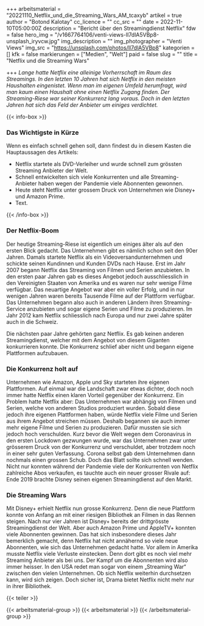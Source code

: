 +++
arbeitsmaterial = "20221110_Netflix_und_die_Streaming_Wars_AM_tcaxyb"
artikel = true
author = "Botond Kalotay"
cc_licence = ""
cc_src = ""
date = 2022-11-10T05:00:00Z
description = "Bericht über den Streamingdienst Netflix"
fdw = false
hero_img = "/v1667764106/venti-views-lI7dlA5VBp8-unsplash_iryvcw.jpg"
img_description = ""
img_photographer = "Venti Views"
img_src = "https://unsplash.com/photos/lI7dlA5VBp8"
kategorien = []
kfk = false
markierungen = ["Medien", "Welt"]
paid = false
slug = ""
title = "Netflix und die Streaming Wars"

+++
_Lange hatte Netflix eine alleinige Vorherrschaft im Raum des Streamings. In den letzten 10 Jahren hat sich Netflix in den meisten Haushalten eingenistet. Wenn man im eigenen Umfeld herumfragt, wird man kaum einen Haushalt ohne einen Netflix Zugang finden. Der Streaming-Riese war seiner Konkurrenz lang voraus. Doch in den letzten Jahren hat sich das Feld der Anbieter um einiges verdichtet._

{{< info-box >}} <h3>Das Wichtigste in Kürze</h3>

<p>Wenn es einfach schnell gehen soll, dann findest du in diesem Kasten die Hauptaussagen des Artikels:</p>

<ul>

<li>Netflix startete als DVD-Verleiher und wurde schnell zum grössten Streaming Anbieter der Welt.</li>

<li>Schnell entwickelten sich viele Konkurrenten und alle Streaming-Anbieter haben wegen der Pandemie viele Abonnenten gewonnen.</li>

<li>Heute steht Netflix unter grossem Druck von Unternehmen wie Disney+ und Amazon Prime.</li>

<li>Text.</li>

</ul> {{< /info-box >}}

### Der Netflix-Boom

Der heutige Streaming-Riese ist eigentlich um einiges älter als auf den ersten Blick gedacht. Das Unternehmen gibt es nämlich schon seit den 90er Jahren. Damals startete Netflix als ein Videoversandunternehmen und schickte seinen Kundinnen und Kunden DVDs nach Hause. Erst im Jahr 2007 begann Netflix das Streaming von Filmen und Serien anzubieten. In den ersten paar Jahren gab es dieses Angebot jedoch ausschliesslich in den Vereinigten Staaten von Amerika und es waren nur sehr wenige Filme verfügbar. Das neuartige Angebot war aber ein voller Erfolg, und in nur wenigen Jahren waren bereits Tausende Filme auf der Plattform verfügbar. Das Unternehmen begann also auch in anderen Ländern ihren Streaming-Service anzubieten und sogar eigene Serien und Filme zu produzieren. Im Jahr 2012 kam Netflix schliesslich nach Europa und nur zwei Jahre später auch in die Schweiz.

Die nächsten paar Jahre gehörten ganz Netflix. Es gab keinen anderen Streamingdienst, welcher mit dem Angebot von diesem Giganten konkurrieren konnte. Die Konkurrenz schlief aber nicht und begann eigene Plattformen aufzubauen.

### Die Konkurrenz holt auf

Unternehmen wie Amazon, Apple und Sky starteten ihre eigenen Plattformen. Auf einmal war die Landschaft zwar etwas dichter, doch noch immer hatte Netflix einen klaren Vorteil gegenüber der Konkurrenz. Ein Problem hatte Netflix aber: Das Unternehmen war abhängig von Filmen und Serien, welche von anderen Studios produziert wurden. Sobald diese jedoch ihre eigenen Plattformen haben, würde Netflix viele Filme und Serien aus ihrem Angebot streichen müssen. Deshalb begannen sie auch immer mehr eigene Filme und Serien zu produzieren. Dafür mussten sie sich jedoch hoch verschulden. Kurz bevor die Welt wegen dem Coronavirus in den ersten Lockdown gezwungen wurde, war das Unternehmen zwar unter grösserem Druck von der Konkurrenz und verschuldet, aber trotzdem noch in einer sehr guten Verfassung. Corona selbst gab dem Unternehmen dann nochmals einen grossen Schub. Doch das Blatt sollte sich schnell wenden. Nicht nur konnten während der Pandemie viele der Konkurrenten von Netflix zahlreiche Abos verkaufen, es tauchte auch ein neuer grosser Rivale auf: Ende 2019 brachte Disney seinen eigenen Streamingdienst auf den Markt.

### Die Streaming Wars

Mit Disney+ erhielt Netflix nun grosse Konkurrenz. Denn die neue Plattform konnte von Anfang an mit einer riesigen Bibliothek an Filmen in das Rennen steigen. Nach nur vier Jahren ist Disney+ bereits der drittgrösste Streamingdienst der Welt. Aber auch Amazon Prime und AppleTV+ konnten viele Abonnenten gewinnen. Das hat sich insbesondere dieses Jahr bemerklich gemacht, denn Netflix hat nicht annähernd so viele neue Abonnenten, wie sich das Unternehmen gedacht hatte. Vor allem in Amerika musste Netflix viele Verluste einstecken. Denn dort gibt es noch viel mehr Streaming Anbieter als bei uns. Der Kampf um die Abonnenten wird also immer heisser. In den USA redet man sogar von einem „Streaming War“ zwischen den vielen Unternehmen. Ob sich Netflix weiterhin durchsetzen kann, wird sich zeigen. Doch sicher ist, Drama bietet Netflix nicht mehr nur in ihrer Bibliothek.

{{< teiler >}}

{{< arbeitsmaterial-group >}} {{< arbeitsmaterial >}} {{< /arbeitsmaterial-group >}}
